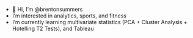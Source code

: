 - 👋 Hi, I’m @brentonsummers
- I’m interested in analytics, sports, and fitness
- I’m currently learning multivariate statistics (PCA + Cluster Analysis + Hotelling T2 Tests), and Tableau

<!---
brentonsummers/brentonsummers is a ✨ special ✨ repository because its `README.md` (this file) appears on your GitHub profile.
You can click the Preview link to take a look at your changes.
--->
